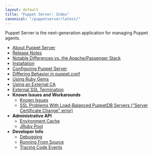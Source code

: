 ```yaml
---
layout: default
title: "Puppet Server: Index"
canonical: "/puppetserver/latest/"
---
```


Puppet Server is the next-generation application for managing Puppet agents.


* [About Puppet Server](./services_master_puppetserver.markdown)
* [Release Notes](./release_notes.markdown)
* [Notable Differences vs. the Apache/Passenger Stack](./puppetserver_vs_passenger.markdown)
* [Installation](./install_from_packages.markdown)
* [Configuring Puppet Server](./configuration.markdown)
* [Differing Behavior in puppet.conf](./puppet_conf_setting_diffs.markdown)
* [Using Ruby Gems](./gems.markdown)
* [Using an External CA](./external_ca_configuration.markdown)
* [External SSL Termination](./external_ssl_termination.markdown)
* **Known Issues and Workarounds**
    * [Known Issues](./known_issues.markdown)
    * [SSL Problems With Load-Balanced PuppetDB Servers ("Server Certificate Change" error)](./ssl_server_certificate_change_and_virtual_ips.markdown)
* **Administrative API**
    * [Environment Cache](./admin-api/v1/environment-cache.markdown)
    * [JRuby Pool](./admin-api/v1/jruby-pool.markdown)
* **Developer Info**
    * [Debugging](./dev_debugging.markdown)
    * [Running From Source](./dev_running_from_source.markdown)
    * [Tracing Code Events](./dev_trace_func.markdown)
